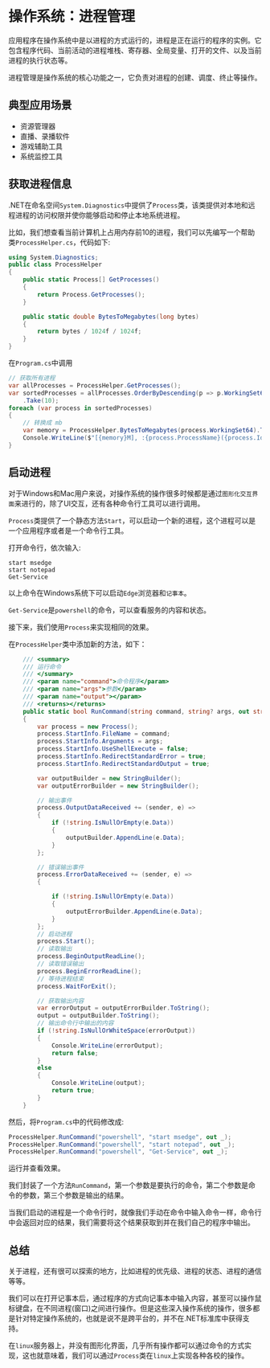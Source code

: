 # 操作系统：进程管理

应用程序在操作系统中是以进程的方式运行的，进程是正在运行的程序的实例。它包含程序代码、当前活动的进程堆栈、寄存器、全局变量、打开的文件、以及当前进程的执行状态等。

进程管理是操作系统的核心功能之一，它负责对进程的创建、调度、终止等操作。

## 典型应用场景

- 资源管理器
- 直播、录播软件
- 游戏辅助工具
- 系统监控工具

## 获取进程信息

.NET在命名空间`System.Diagnostics`中提供了`Process`类，该类提供对本地和远程进程的访问权限并使你能够启动和停止本地系统进程。

比如，我们想查看当前计算机上占用内存前10的进程，我们可以先编写一个帮助类`ProcessHelper.cs`，代码如下:

```csharp
using System.Diagnostics;
public class ProcessHelper
{
    public static Process[] GetProcesses()
    {
        return Process.GetProcesses();
    }

    public static double BytesToMegabytes(long bytes)
    {
        return bytes / 1024f / 1024f;
    }
}
```

在`Program.cs`中调用

```csharp
// 获取所有进程
var allProcesses = ProcessHelper.GetProcesses();
var sortedProcesses = allProcesses.OrderByDescending(p => p.WorkingSet64)
    .Take(10);
foreach (var process in sortedProcesses)
{
    // 转换成 mb
    var memory = ProcessHelper.BytesToMegabytes(process.WorkingSet64).ToString("F2");
    Console.WriteLine($"[{memory}M], :{process.ProcessName}({process.Id})");
}
```

## 启动进程

对于Windows和Mac用户来说，对操作系统的操作很多时候都是通过`图形化交互界面`来进行的，除了UI交互，还有各种命令行工具可以进行调用。

`Process`类提供了一个静态方法`Start`，可以启动一个新的进程，这个进程可以是一个应用程序或者是一个命令行工具。

打开命令行，依次输入:

```pwsh
start msedge
start notepad
Get-Service
```

以上命令在Windows系统下可以启动`Edge`浏览器和`记事本`。

`Get-Service`是`powershell`的命令，可以查看服务的内容和状态。

接下来，我们使用`Process`来实现相同的效果。

在`ProcessHelper`类中添加新的方法，如下：

```csharp
    /// <summary>
    /// 运行命令
    /// </summary>
    /// <param name="command">命令程序</param>
    /// <param name="args">参数</param>
    /// <param name="output"></param>
    /// <returns></returns>
    public static bool RunCommand(string command, string? args, out string output)
    {
        var process = new Process();
        process.StartInfo.FileName = command;
        process.StartInfo.Arguments = args;
        process.StartInfo.UseShellExecute = false;
        process.StartInfo.RedirectStandardError = true;
        process.StartInfo.RedirectStandardOutput = true;

        var outputBuilder = new StringBuilder();
        var outputErrorBuilder = new StringBuilder();

        // 输出事件
        process.OutputDataReceived += (sender, e) =>
        {
            if (!string.IsNullOrEmpty(e.Data))
            {
                outputBuilder.AppendLine(e.Data);
            }
        };

        // 错误输出事件
        process.ErrorDataReceived += (sender, e) =>
        {

            if (!string.IsNullOrEmpty(e.Data))
            {
                outputErrorBuilder.AppendLine(e.Data);
            }
        };
        // 启动进程
        process.Start();
        // 读取输出
        process.BeginOutputReadLine();
        // 读取错误输出
        process.BeginErrorReadLine();
        // 等待进程结束
        process.WaitForExit();

        // 获取输出内容
        var errorOutput = outputErrorBuilder.ToString();
        output = outputBuilder.ToString();
        // 输出命令行中输出的内容
        if (!string.IsNullOrWhiteSpace(errorOutput))
        {
            Console.WriteLine(errorOutput);
            return false;
        }
        else
        {
            Console.WriteLine(output);
            return true;
        }
    }
```

然后，将`Program.cs`中的代码修改成:

```csharp
ProcessHelper.RunCommand("powershell", "start msedge", out _);
ProcessHelper.RunCommand("powershell", "start notepad", out _);
ProcessHelper.RunCommand("powershell", "Get-Service", out _);
```

运行并查看效果。

我们封装了一个方法`RunCommand`，第一个参数是要执行的命令，第二个参数是命令的参数，第三个参数是输出的结果。

当我们启动的进程是一个命令行时，就像我们手动在命令中输入命令一样，命令行中会返回对应的结果，我们需要将这个结果获取到并在我们自己的程序中输出。

## 总结

关于进程，还有很可以探索的地方，比如进程的优先级、进程的状态、进程的通信等等。

我们可以在打开记事本后，通过程序的方式向记事本中输入内容，甚至可以操作鼠标键盘，在不同进程(窗口)之间进行操作。但是这些深入操作系统的操作，很多都是针对特定操作系统的，也就是说不是跨平台的，并不在.NET标准库中获得支持。

在`linux`服务器上，并没有图形化界面，几乎所有操作都可以通过命令的方式实现，这也就意味着，我们可以通过`Process`类在`linux`上实现各种各校的操作。
